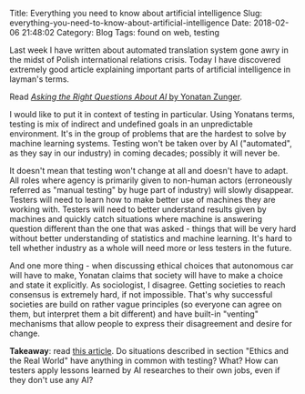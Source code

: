 Title: Everything you need to know about artificial intelligence
Slug: everything-you-need-to-know-about-artificial-intelligence
Date: 2018-02-06 21:48:02
Category: Blog
Tags: found on web, testing

Last week I have written about automated translation system gone awry in the midst of Polish international relations crisis. Today I have discovered extremely good article explaining important parts of artificial intelligence in layman's terms.

<!-- more -->

Read [*Asking the Right Questions About AI* by Yonatan Zunger](https://medium.com/@yonatanzunger/asking-the-right-questions-about-ai-7ed2d9820c48).

I would like to put it in context of testing in particular. Using Yonatans terms, testing is mix of indirect and undefined goals in an unpredictable environment. It's in the group of problems that are the hardest to solve by machine learning systems. Testing won't be taken over by AI ("automated", as they say in our industry) in coming decades; possibly it will never be.

It doesn't mean that testing won't change at all and doesn't have to adapt. All roles where agency is primarily given to non-human actors (erroneously referred as "manual testing" by huge part of industry) will slowly disappear. Testers will need to learn how to make better use of machines they are working with. Testers will need to better understand results given by machines and quickly catch situations where machine is answering question different than the one that was asked - things that will be very hard without better understanding of statistics and machine learning. It's hard to tell whether industry as a whole will need more or less testers in the future.

And one more thing - when discussing ethical choices that autonomous car will have to make, Yonatan claims that society will have to make a choice and state it explicitly. As sociologist, I disagree. Getting societies to reach consensus is extremely hard, if not impossible. That's why successful societies are build on rather vague principles (so everyone can agree on them, but interpret them a bit different) and have built-in "venting" mechanisms that allow people to express their disagreement and desire for change.

**Takeaway**: read [this article](https://medium.com/@yonatanzunger/asking-the-right-questions-about-ai-7ed2d9820c48). Do situations described in section "Ethics and the Real World" have anything in common with testing? What? How can testers apply lessons learned by AI researches to their own jobs, even if they don't use any AI?
